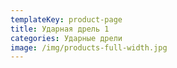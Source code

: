 ```yaml
---
templateKey: product-page
title: Ударная дрель 1
categories: Ударные дрели
image: /img/products-full-width.jpg
---
```


